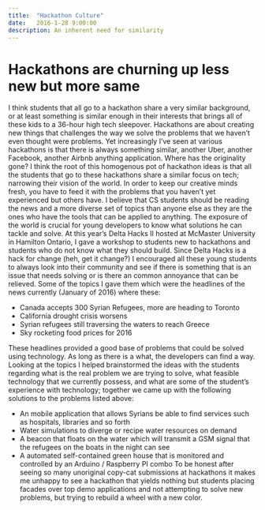 ```yaml
---
title:  "Hackathon Culture"
date:   2016-1-28 9:00:00
description: An inherent need for similarity
---
```

# Hackathons are churning up less new but more same

I think students that all go to a hackathon share a very similar background, or at least something is similar enough in their interests that brings all of these kids to a 36-hour high tech sleepover. Hackathons are about creating new things that challenges the way we solve the problems that we haven’t even thought were problems. Yet increasingly I’ve seen at various hackathons is that there is always something similar, another Uber, another Facebook, another Airbnb anything application. Where has the originality gone? 
I think the root of this homogenous pot of hackathon ideas is that all the students that go to these hackathons share a similar focus on tech; narrowing their vision of the world. In order to keep our creative minds fresh, you have to feed it with the problems that you haven’t yet experienced but others have. I believe that CS students should be reading the news and a more diverse set of topics than anyone else as they are the ones who have the tools that can be applied to anything.  The exposure of the world is crucial for young developers to know what solutions he can tackle and solve.
At this year’s Delta Hacks II hosted at McMaster University in Hamilton Ontario, I gave a workshop to students new to hackathons and students who do not know what they should build. Since Delta Hacks is a hack for change (heh, get it change?) I encouraged all these young students to always look into their community and see if there is something that is an issue that needs solving or is there an common annoyance that can be relieved. Some of the topics I gave them which were the headlines of the news currently (January of 2016) where these:
*   Canada accepts 300 Syrian Refugees, more are heading to Toronto
*   California drought crisis worsens
*   Syrian refugees still traversing the waters to reach Greece
*   Sky rocketing food prices for 2016

These headlines provided a good base of problems that could be solved using technology. As long as there is a what, the developers can find a way. Looking at the topics I helped brainstormed the ideas with the students regarding what is the real problem we are trying to solve, what feasible technology that we currently possess, and what are some of the student’s experience with technology; together we came up with the following solutions to the problems listed above:

*   An mobile application that allows Syrians be able to find services such as hospitals, libraries and so forth
*   Water simulations to diverge or recipe water resources on demand
*   A beacon that floats on the water which will transmit a GSM signal that the refugees on the boats in the night can see
*   A automated self-contained green house that is monitored and controlled by an Arduino / Raspberry PI combo
To be honest after seeing so many unoriginal copy-cat submissions at hackathons it makes me unhappy to see a hackathon that yields nothing but students placing facades over top demo applications and not attempting to solve new problems, but trying to rebuild a wheel with a new color.

